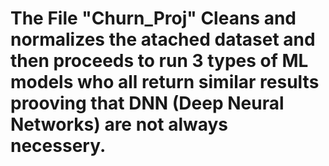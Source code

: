 # The File "Churn_Proj" Cleans and normalizes the atached dataset and then proceeds to run 3 types of ML models who all return similar results prooving that DNN (Deep Neural Networks) are not always necessery.
